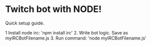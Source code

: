 # Twitch bot with NODE!

Quick setup guide.

1 Install node irc: 
	'npm install irc'
2. Write bot logic.
	Save as myIRCBotFilename.js
3. Run command: 
	'node myIRCBotFilename.js'